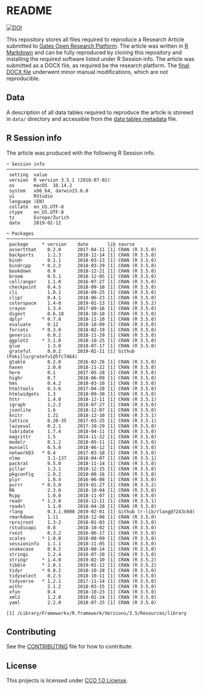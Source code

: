 # README

[![DOI](https://zenodo.org/badge/DOI/10.5281/zenodo.2562836.svg)](https://doi.org/10.5281/zenodo.2562836)

This repository stores all files required to reproduce a Research Article submitted to [Gates Open Research Platform](https://gatesopenresearch.org/). The article was written in [R Markdown](https://rmarkdown.rstudio.com/) and can be fully reproduced by cloning this repository and installing the required software listed under R Session info. The article was submitted as a DOCX file, as required be the research platform. The [final DOCX file](https://github.com/larnsce/chp-article/blob/master/manuscript/Research_Article_Biomass_Controls_Thermal_Treatment.docx) underwent minor manual modifications, which are not reproducible. 

## Data

A description of all data tables required to reproduce the article is storewd in `data/` directory and accessible from the [data tables metadata](data/chp_article_data_tables_metadata.md) file.

## R Session info

The article was produced with the following R Session info.

    ─ Session info ──────────────────────────────────────────────────────────────────────────────────────
     setting  value                       
     version  R version 3.5.1 (2018-07-02)
     os       macOS  10.14.2              
     system   x86_64, darwin15.6.0        
     ui       RStudio                     
     language (EN)                        
     collate  en_US.UTF-8                 
     ctype    en_US.UTF-8                 
     tz       Europe/Zurich               
     date     2019-02-12                  
    
    ─ Packages ──────────────────────────────────────────────────────────────────────────────────────────
     package     * version    date       lib source                           
     assertthat    0.2.0      2017-04-11 [1] CRAN (R 3.5.0)                   
     backports     1.1.3      2018-12-14 [1] CRAN (R 3.5.0)                   
     bindr         0.1.1      2018-03-13 [1] CRAN (R 3.5.0)                   
     bindrcpp    * 0.2.2      2018-03-29 [1] CRAN (R 3.5.0)                   
     bookdown      0.9        2018-12-21 [1] CRAN (R 3.5.0)                   
     broom         0.5.1      2018-12-05 [1] CRAN (R 3.5.0)                   
     cellranger    1.1.0      2016-07-27 [1] CRAN (R 3.5.0)                   
     checkpoint    0.4.5      2018-09-10 [1] CRAN (R 3.5.0)                   
     cli           1.0.1      2018-09-25 [1] CRAN (R 3.5.0)                   
     clipr         0.4.1      2018-06-23 [1] CRAN (R 3.5.0)                   
     colorspace    1.4-0      2019-01-13 [1] CRAN (R 3.5.2)                   
     crayon        1.3.4      2017-09-16 [1] CRAN (R 3.5.0)                   
     digest        0.6.18     2018-10-10 [1] CRAN (R 3.5.0)                   
     dplyr       * 0.7.8      2018-11-10 [1] CRAN (R 3.5.0)                   
     evaluate      0.12       2018-10-09 [1] CRAN (R 3.5.0)                   
     forcats     * 0.3.0      2018-02-19 [1] CRAN (R 3.5.0)                   
     generics      0.0.2      2018-11-29 [1] CRAN (R 3.5.0)                   
     ggplot2     * 3.1.0      2018-10-25 [1] CRAN (R 3.5.0)                   
     glue          1.3.0      2018-07-17 [1] CRAN (R 3.5.0)                   
     grateful      0.0.2      2019-02-11 [1] Github (Pakillo/grateful@5fc7464)
     gtable        0.2.0      2016-02-26 [1] CRAN (R 3.5.0)                   
     haven         2.0.0      2018-11-22 [1] CRAN (R 3.5.0)                   
     here          0.1        2017-05-28 [1] CRAN (R 3.5.0)                   
     highr         0.7        2018-06-09 [1] CRAN (R 3.5.0)                   
     hms           0.4.2      2018-03-10 [1] CRAN (R 3.5.0)                   
     htmltools     0.3.6      2017-04-28 [1] CRAN (R 3.5.0)                   
     htmlwidgets   1.3        2018-09-30 [1] CRAN (R 3.5.0)                   
     httr          1.4.0      2018-12-11 [1] CRAN (R 3.5.1)                   
     igraph        1.2.2      2018-07-27 [1] CRAN (R 3.5.0)                   
     jsonlite      1.6        2018-12-07 [1] CRAN (R 3.5.0)                   
     knitr         1.21       2018-12-10 [1] CRAN (R 3.5.1)                   
     lattice       0.20-35    2017-03-25 [1] CRAN (R 3.5.1)                   
     lazyeval      0.2.1      2017-10-29 [1] CRAN (R 3.5.0)                   
     lubridate     1.7.4      2018-04-11 [1] CRAN (R 3.5.0)                   
     magrittr      1.5        2014-11-22 [1] CRAN (R 3.5.0)                   
     modelr        0.1.2      2018-05-11 [1] CRAN (R 3.5.0)                   
     munsell       0.5.0      2018-06-12 [1] CRAN (R 3.5.0)                   
     networkD3   * 0.4        2017-03-18 [1] CRAN (R 3.5.0)                   
     nlme          3.1-137    2018-04-07 [1] CRAN (R 3.5.1)                   
     packrat       0.5.0      2018-11-14 [1] CRAN (R 3.5.0)                   
     pillar        1.3.1      2018-12-15 [1] CRAN (R 3.5.0)                   
     pkgconfig     2.0.2      2018-08-16 [1] CRAN (R 3.5.0)                   
     plyr          1.8.4      2016-06-08 [1] CRAN (R 3.5.0)                   
     purrr       * 0.3.0      2019-01-27 [1] CRAN (R 3.5.2)                   
     R6            2.3.0      2018-10-04 [1] CRAN (R 3.5.0)                   
     Rcpp          1.0.0      2018-11-07 [1] CRAN (R 3.5.0)                   
     readr       * 1.3.0      2018-12-11 [1] CRAN (R 3.5.1)                   
     readxl        1.1.0      2018-04-20 [1] CRAN (R 3.5.0)                   
     rlang         0.3.1.9000 2019-02-01 [1] Github (r-lib/rlang@7243c6d)     
     rmarkdown     1.11       2018-12-08 [1] CRAN (R 3.5.0)                   
     rprojroot     1.3-2      2018-01-03 [1] CRAN (R 3.5.0)                   
     rstudioapi    0.8        2018-10-02 [1] CRAN (R 3.5.0)                   
     rvest         0.3.2      2016-06-17 [1] CRAN (R 3.5.0)                   
     scales      * 1.0.0      2018-08-09 [1] CRAN (R 3.5.0)                   
     sessioninfo   1.1.1      2018-11-05 [1] CRAN (R 3.5.0)                   
     snakecase     0.9.2      2018-08-14 [1] CRAN (R 3.5.0)                   
     stringi       1.2.4      2018-07-20 [1] CRAN (R 3.5.0)                   
     stringr     * 1.4.0      2019-02-10 [1] CRAN (R 3.5.2)                   
     tibble      * 2.0.1      2019-01-12 [1] CRAN (R 3.5.2)                   
     tidyr       * 0.8.2      2018-10-28 [1] CRAN (R 3.5.0)                   
     tidyselect    0.2.5      2018-10-11 [1] CRAN (R 3.5.0)                   
     tidyverse   * 1.2.1      2017-11-14 [1] CRAN (R 3.5.0)                   
     withr         2.1.2      2018-03-15 [1] CRAN (R 3.5.0)                   
     xfun          0.4        2018-10-23 [1] CRAN (R 3.5.0)                   
     xml2          1.2.0      2018-01-24 [1] CRAN (R 3.5.0)                   
     yaml          2.2.0      2018-07-25 [1] CRAN (R 3.5.0)                   
    
    [1] /Library/Frameworks/R.framework/Versions/3.5/Resources/library

## Contributing

See the [CONTRIBUTING](CONTRIBUTING.md) file for how to contribute.

## License

This projects is licensed under [CCO 1.0 License](LICENSE.md). 